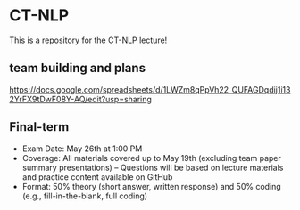 # CT-NLP
This is a repository for the CT-NLP lecture!


## team building and plans
https://docs.google.com/spreadsheets/d/1LWZm8qPpVh22_QUFAGDqdij1i132YrFX9tDwF08Y-AQ/edit?usp=sharing


## Final-term

 - Exam Date: May 26th at 1:00 PM
 - Coverage: All materials covered up to May 19th (excluding team paper summary presentations)
   – Questions will be based on lecture materials and practice content available on GitHub
 - Format: 50% theory (short answer, written response) and 50% coding (e.g., fill-in-the-blank, full coding)
